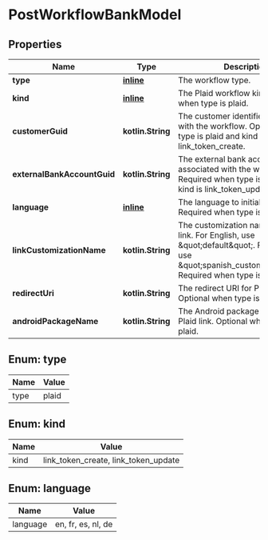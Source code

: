 
# PostWorkflowBankModel

## Properties
Name | Type | Description | Notes
------------ | ------------- | ------------- | -------------
**type** | [**inline**](#Type) | The workflow type. | 
**kind** | [**inline**](#Kind) | The Plaid workflow kind. Required when type is plaid. |  [optional]
**customerGuid** | **kotlin.String** | The customer identifier associated with the workflow. Optional when type is plaid and kind is link_token_create. |  [optional]
**externalBankAccountGuid** | **kotlin.String** | The external bank account identifier associated with the workflow. Required when type is plaid and kind is link_token_update. |  [optional]
**language** | [**inline**](#Language) | The language to initialize Plaid link. Required when type is plaid. |  [optional]
**linkCustomizationName** | **kotlin.String** | The customization name for Plaid link. For English, use \&quot;default\&quot;. For Spanish, use \&quot;spanish_customization\&quot;. Required when type is plaid. |  [optional]
**redirectUri** | **kotlin.String** | The redirect URI for Plaid link. Optional when type is plaid. |  [optional]
**androidPackageName** | **kotlin.String** | The Android package name for Plaid link. Optional when type is plaid. |  [optional]


<a name="Type"></a>
## Enum: type
Name | Value
---- | -----
type | plaid


<a name="Kind"></a>
## Enum: kind
Name | Value
---- | -----
kind | link_token_create, link_token_update


<a name="Language"></a>
## Enum: language
Name | Value
---- | -----
language | en, fr, es, nl, de



